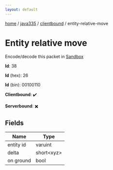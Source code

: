 ```yaml
---
layout: default
---
```


[home](/)  /  [java335](/protocol/java335)  /  [clientbound](/protocol/java335/clientbound)  /  entity-relative-move

# Entity relative move

Encode/decode this packet in [Sandbox](../../../sandbox/java335#Clientbound.EntityRelativeMove)

**Id**: 38

**Id** (hex): 26

**Id** (bin): 00100110

**Clientbound**: ✔️

**Serverbound**: ✖️

## Fields

Name | Type
---|---
entity id | varuint
delta | short&lt;xyz&gt;
on ground | bool
